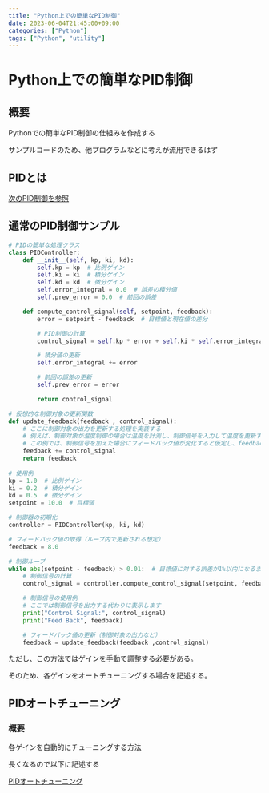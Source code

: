 ```yaml
---
title: "Python上での簡単なPID制御"
date: 2023-06-04T21:45:00+09:00
categories: ["Python"]
tags: ["Python", "utility"]
---
```

# Python上での簡単なPID制御

## 概要

Pythonでの簡単なPID制御の仕組みを作成する

サンプルコードのため、他プログラムなどに考えが流用できるはず

## PIDとは

[次のPID制御を参照](content\blog\InfoEngineer\Software\PID.md)

## 通常のPID制御サンプル

``` python
# PIDの簡単な処理クラス
class PIDController:
    def __init__(self, kp, ki, kd):
        self.kp = kp  # 比例ゲイン
        self.ki = ki  # 積分ゲイン
        self.kd = kd  # 微分ゲイン
        self.error_integral = 0.0  # 誤差の積分値
        self.prev_error = 0.0  # 前回の誤差

    def compute_control_signal(self, setpoint, feedback):
        error = setpoint - feedback  # 目標値と現在値の差分

        # PID制御の計算
        control_signal = self.kp * error + self.ki * self.error_integral + self.kd * (error - self.prev_error)

        # 積分値の更新
        self.error_integral += error

        # 前回の誤差の更新
        self.prev_error = error

        return control_signal

# 仮想的な制御対象の更新関数
def update_feedback(feedback , control_signal):
    # ここに制御対象の出力を更新する処理を実装する
    # 例えば、制御対象が温度制御の場合は温度を計測し、制御信号を入力して温度を更新する処理などを記述する
    # この例では、制御信号を加えた場合にフィードバック値が変化すると仮定し、feedbackに加算する
    feedback += control_signal
    return feedback
    
# 使用例
kp = 1.0  # 比例ゲイン
ki = 0.2  # 積分ゲイン
kd = 0.5  # 微分ゲイン
setpoint = 10.0  # 目標値

# 制御器の初期化
controller = PIDController(kp, ki, kd)

# フィードバック値の取得（ループ内で更新される想定）
feedback = 8.0

# 制御ループ
while abs(setpoint - feedback) > 0.01:  # 目標値に対する誤差が1%以内になるまでループする
    # 制御信号の計算
    control_signal = controller.compute_control_signal(setpoint, feedback)

    # 制御信号の使用例
    # ここでは制御信号を出力する代わりに表示します
    print("Control Signal:", control_signal)
    print("Feed Back", feedback)

    # フィードバック値の更新（制御対象の出力など）
    feedback = update_feedback(feedback ,control_signal)
```

ただし、この方法ではゲインを手動で調整する必要がある。

そのため、各ゲインをオートチューニングする場合を記述する。

## PIDオートチューニング

### 概要

各ゲインを自動的にチューニングする方法

長くなるので以下に記述する

[PIDオートチューニング](PID-Autotuning.md)